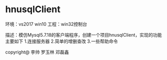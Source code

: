 # hnusqlClient

环境：vs2017 win10
工程：win32控制台

描述：模仿Mysql5.7.18的客户端程序，创建一个项目hnusqlClient，实现的功能主要如下
  1.连接服务器
  2.简单的增删查改
  3.一些帮助命令

copyright@ 李帅 罗玉林 邓磊鑫
